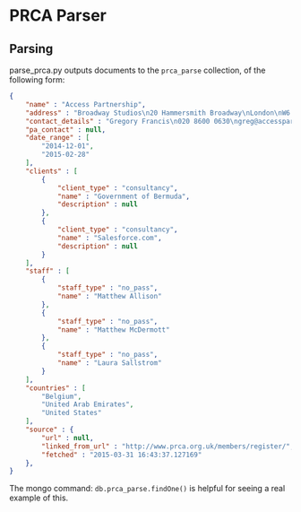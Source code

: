 PRCA Parser
===========



Parsing
-------

parse_prca.py outputs documents to the `prca_parse` collection, of the following form:

```json
{
    "name" : "Access Partnership",
    "address" : "Broadway Studios\n20 Hammersmith Broadway\nLondon\nW6 7AF",   
	"contact_details" : "Gregory Francis\n020 8600 0630\ngreg@accesspartnership.com\nwww.accesspartnership.com",
	"pa_contact" : null,
	"date_range" : [
		"2014-12-01",
		"2015-02-28"
	],
	"clients" : [
		{
			"client_type" : "consultancy",
			"name" : "Government of Bermuda",
			"description" : null
		},
		{
			"client_type" : "consultancy",
			"name" : "Salesforce.com",
			"description" : null
		}
	],
	"staff" : [
		{
			"staff_type" : "no_pass",
			"name" : "Matthew Allison"
		},
		{
			"staff_type" : "no_pass",
			"name" : "Matthew McDermott"
		},
		{
			"staff_type" : "no_pass",
			"name" : "Laura Sallstrom"
		}
	],
	"countries" : [
		"Belgium",
		"United Arab Emirates",
		"United States"
	],
	"source" : {
		"url" : null,
		"linked_from_url" : "http://www.prca.org.uk/members/register/",
		"fetched" : "2015-03-31 16:43:37.127169"
	},
}
```

The mongo command: `db.prca_parse.findOne()` is helpful for seeing a real example of this.
